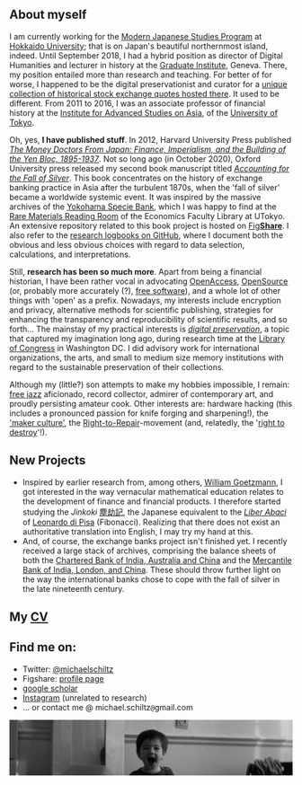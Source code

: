 ## About myself

I am currently working for the [Modern Japanese Studies Program](https://www.oia.hokudai.ac.jp/mjsp/) at [Hokkaido University](https://www.global.hokudai.ac.jp/); that is on Japan's beautiful northernmost island, indeed. Until September 2018, I had a hybrid position as director of Digital Humanities and lecturer in history at the [Graduate Institute](http://graduateinstitute.ch/home.html), Geneva. There, my position entailed more than research and teaching. For better of for worse, I happened to be the digital preservationist and curator for a [unique collection of historical stock exchange quotes hosted there](https://github.com/michaelschiltz/capital-markets-of-the-world). It used to be different. From 2011 to 2016, I was an associate professor of financial history at the [Institute for Advanced Studies on Asia](http://www.ioc.u-tokyo.ac.jp/eng/), of the [University of Tokyo](http://www.u-tokyo.ac.jp/en/).

Oh, yes, **I have published stuff**. In 2012, Harvard University Press published [_The Money Doctors From Japan: Finance, Imperialism, and the Building of the Yen Bloc, 1895-1937_](http://www.hup.harvard.edu/catalog.php?isbn=9780674062498). Not so long ago (in October 2020), Oxford University press released my second book manuscript titled [*Accounting for the Fall of Silver*](https://global.oup.com/academic/product/accounting-for-the-fall-of-silver-9780198865025?cc=us&lang=en). This book concentrates on the history of exchange banking practice in Asia after the turbulent 1870s, when the 'fall of silver' became a worldwide systemic event. It was inspired by the massive archives of the [Yokohama Specie Bank](https://en.wikipedia.org/wiki/Yokohama_Specie_Bank), which I was happy to find at the [Rare Materials Reading Room](http://www.lib.e.u-tokyo.ac.jp/?page_id=1946) of the Economics Faculty Library at UTokyo. An extensive repository related to this book project is hosted on [Fig**Share**](https://figshare.com/projects/Yokohama_Specie_Bank___/2173). I also refer to the [research logbooks on GitHub](https://github.com/michaelschiltz/even-keel), where I document both the obvious and less obvious choices with regard to data selection, calculations, and interpretations.

Still, **research has been so much more**. Apart from being a financial historian, I have been rather vocal in advocating [OpenAccess](https://en.wikipedia.org/wiki/Open_access), [OpenSource](https://en.wikipedia.org/wiki/Open-source_software) (or, probably more accurately (?), [free software](https://www.gnu.org/philosophy/free-sw.en.html)), and a whole lot of other things with 'open' as a prefix. Nowadays, my interests include encryption and privacy, alternative methods for scientific publishing, strategies for enhancing the transparency and reproducibility of scientific results, and so forth... The mainstay of my practical interests is [_digital preservation_](https://en.wikipedia.org/wiki/Digital_preservation), a topic that captured my imagination long ago, during research time at the [Library of Congress](https://loc.gov/) in Washington DC. I did advisory work for international organizations, the arts, and small to medium size memory institutions with regard to the sustainable preservation of their collections.

Although my (little?) son attempts to make my hobbies impossible, I remain: [free jazz](https://en.wikipedia.org/wiki/Free_jazz) aficionado, record collector, admirer of contemporary art, and proudly persisting amateur cook. Other interests are: hardware hacking (this includes a pronounced passion for knife forging and sharpening!), the ['maker culture'](https://en.wikipedia.org/wiki/Maker_culture), the [Right-to-Repair](https://www.eff.org/issues/right-to-repair)-movement (and, relatedly, the '[right to destroy](https://www.yalelawjournal.org/article/the-right-to-destroy)'!).


## New Projects

* Inspired by earlier research from, among others, [William Goetzmann](https://en.wikipedia.org/wiki/William_N._Goetzmann), I got interested in the way vernacular mathematical education relates to the development of finance and financial products. I therefore started studying the *Jinkoki* [塵劫記](https://ja.wikipedia.org/wiki/%E5%A1%B5%E5%8A%AB%E8%A8%98), the Japanese equivalent to the *[Liber Abaci](https://en.wikipedia.org/wiki/Liber_Abaci)* of [Leonardo di Pisa](https://en.wikipedia.org/wiki/Fibonacci) (Fibonacci). Realizing that there does not exist an authoritative translation into English, I may try my hand at this.
* And, of course, the exchange banks project isn't finished yet. I recently received a large stack of archives, comprising the balance sheets of both the [Chartered Bank of India, Australia and China](https://en.wikipedia.org/wiki/Chartered_Bank_of_India,_Australia_and_China) and the [Mercantile Bank of India, London, and China](https://en.wikipedia.org/wiki/Mercantile_Bank_of_India,_London_and_China). These should throw further light on the way the international banks chose to cope with the fall of silver in the late nineteenth century.

## My [CV](/Curriculum_Vitae_Michael_Schiltz.pdf)

## Find me on:

* Twitter: [@michaelschiltz](https://twitter.com/michaelschiltz)
* Figshare: [profile page](https://figshare.com/authors/Michael_Schiltz/409900)
* [google scholar](https://scholar.google.ch/citations?user=A0GNY-IAAAAJ&hl=en)
* [Instagram](https://instagram.com/schiltzmichael) (unrelated to research)
* ... or contact me @ michael.schiltz`@`gmail.com

![image](/img_Yuki.jpg)
